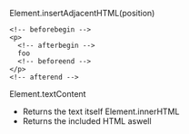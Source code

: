 Element.insertAdjacentHTML(position)

```
<!-- beforebegin -->
<p>
  <!-- afterbegin -->
  foo
  <!-- beforeend -->
</p>
<!-- afterend -->
```

Element.textContent
- Returns the text itself
Element.innerHTML
- Returns the included HTML aswell